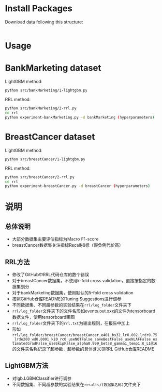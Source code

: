 
# Install Packages

Download data following this structure:
```bash

```

# Usage

# BankMarketing dataset
LightGBM method:

`python src/bankMarketing/1-lightgbm.py`

RRL method:

```bash
python src/bankMarketing/2-rrl.py
cd rrl
python experiment-bankMarketing.py -d bankMarketing (hyperparameters)
```

# BreastCancer dataset
LightGBM method:

`python src/breastCancer/1-lightgbm.py`

RRL method:

```bash
python src/breastCancer/2-rrl.py
cd rrl
python experiment-breastCancer.py -d breastCancer (hyperparameters)
```




# 说明

## 总体说明

- 大部分数据集主要评估指标为Macro F1-score
- breastCancer数据集关注指标Recall指标（假负例代价高）

## RRL方法

- 修改了GitHub中RRL代码仓库的数个错误
- 对于breastCancer数据集，不使用k-fold cross validation，直接按指定的数据集划分
- 对于bankMarketing数据集，使用默认的5-fold cross validation
- 按照GitHub仓库README的Tuning Suggestions进行调参
- 不同数据集、不同超参数的实验结果在`rrl/log_folder`文件夹下
- `rrl/log_folder`文件夹下的文件名形如events.out.xxx的文件为tensorboard数据文件，使用tensorboard画图
- `rrl/log_folder`文件夹下的`rrl.txt`为输出规则，在报告中加上
- 形如`rrl/log_folder/breastCancer/breastCancer_e401_bs32_lr0.002_lrdr0.75_lrde200_wd0.0001_ki0_rc0_useNOTFalse_saveBestFalse_useNLAFFalse_estimatedGradFalse_useSkipFalse_alpha0.999_beta8_gamma1_temp1.0_L1@16`的文件夹名称记录了超参数，超参数的具体含义见RRL GitHub仓库README

## LightGBM方法
- 对lgb.LGBMClassifier进行调参
- 不同数据集、不同超参数的实验结果在`results/(数据集名称)`文件夹下
